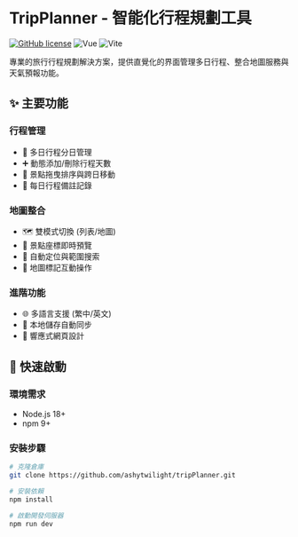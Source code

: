 # TripPlanner - 智能化行程規劃工具

[![GitHub license](https://img.shields.io/github/license/ashytwilight/tripPlanner)](https://github.com/ashytwilight/tripPlanner/blob/main/LICENSE)
![Vue](https://img.shields.io/badge/Vue-3.4.21-42b883)
![Vite](https://img.shields.io/badge/Vite-5.0.0-646CFF)

專業的旅行行程規劃解決方案，提供直覺化的界面管理多日行程、整合地圖服務與天氣預報功能。

## ✨ 主要功能
### 行程管理
- 📅 多日行程分日管理
- ➕ 動態添加/刪除行程天數
- 📍 景點拖曳排序與跨日移動
- 📝 每日行程備註記錄

### 地圖整合
- 🗺️ 雙模式切換 (列表/地圖)
- 📌 景點座標即時預覽
- 🧭 自動定位與範圍搜索
- 📏 地圖標記互動操作

### 進階功能
- 🌐 多語言支援 (繁中/英文)
- 💾 本地儲存自動同步
- 📱 響應式網頁設計

## 🚀 快速啟動
### 環境需求
- Node.js 18+
- npm 9+

### 安裝步驟
```bash
# 克隆倉庫
git clone https://github.com/ashytwilight/tripPlanner.git

# 安裝依賴
npm install

# 啟動開發伺服器
npm run dev
```
